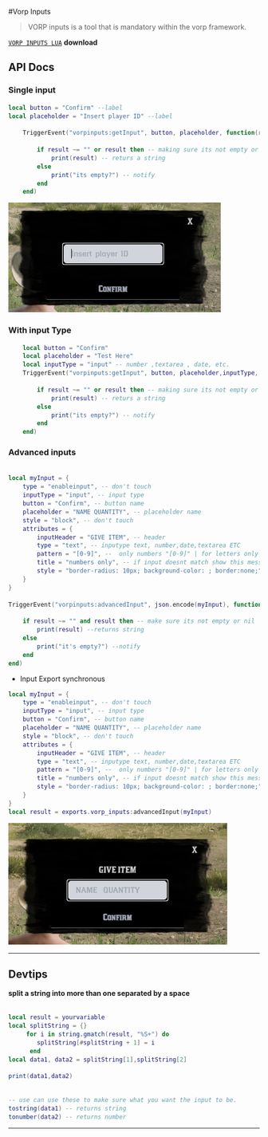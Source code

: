 #Vorp Inputs

> VORP inputs is a tool that is mandatory within the vorp framework. 

[`VORP INPUTS LUA`](https://github.com/VORPCORE/vorp_inputs-lua) **download**

## API Docs

### Single input
<Badge type="warning" text="Client Side Only" /> 

```lua
local button = "Confirm" --label
local placeholder = "Insert player ID" --label

    TriggerEvent("vorpinputs:getInput", button, placeholder, function(result)

        if result ~= "" or result then -- making sure its not empty or nil
            print(result) -- returs a string
        else
            print("its empty?") -- notify
        end
    end)

```

![image](../public/inputs/inputs2.jpg)


### With input Type
<Badge type="warning" text="Client Side Only" /> 

```lua
    local button = "Confirm"
    local placeholder = "Test Here"
    local inputType = "input" -- number ,textarea , date, etc.
    TriggerEvent("vorpinputs:getInput", button, placeholder,inputType, function(result)

        if result ~= "" or result then -- making sure its not empty or nil
            print(result) -- returs a string
        else
            print("its empty?") -- notify
        end
    end)
```

### Advanced inputs 

<Badge type="warning" text="Client Side Only" /> 

```lua

local myInput = {
    type = "enableinput", -- don't touch
    inputType = "input", -- input type
    button = "Confirm", -- button name
    placeholder = "NAME QUANTITY", -- placeholder name
    style = "block", -- don't touch
    attributes = {
        inputHeader = "GIVE ITEM", -- header
        type = "text", -- inputype text, number,date,textarea ETC
        pattern = "[0-9]", --  only numbers "[0-9]" | for letters only "[A-Za-z]+" 
        title = "numbers only", -- if input doesnt match show this message
        style = "border-radius: 10px; background-color: ; border:none;"-- style 
    }
}

TriggerEvent("vorpinputs:advancedInput", json.encode(myInput), function(result)
    
    if result ~= "" and result then -- make sure its not empty or nil
        print(result) --returns string
    else
        print("it's empty?") --notify
    end
end)

```
- Input Export synchronous 

```lua
local myInput = {
    type = "enableinput", -- don't touch
    inputType = "input", -- input type
    button = "Confirm", -- button name
    placeholder = "NAME QUANTITY", -- placeholder name
    style = "block", -- don't touch
    attributes = {
        inputHeader = "GIVE ITEM", -- header
        type = "text", -- inputype text, number,date,textarea ETC
        pattern = "[0-9]", --  only numbers "[0-9]" | for letters only "[A-Za-z]+" 
        title = "numbers only", -- if input doesnt match show this message
        style = "border-radius: 10px; background-color: ; border:none;"-- style 
    }
}
local result = exports.vorp_inputs:advancedInput(myInput)
```

![image](../public/inputs/inputs.jpg)

-------
## Devtips

 **split a string into more than one separated by a space**

 ```lua

local result = yourvariable
local splitString = {}
      for i in string.gmatch(result, "%S+") do
         splitString[#splitString + 1] = i
       end
local data1, data2 = splitString[1],splitString[2]

print(data1,data2)

 ```

 ```lua 

 -- use can use these to make sure what you want the input to be.
 tostring(data1) -- returns string
 tonumber(data2) -- returns number

 ```
------


